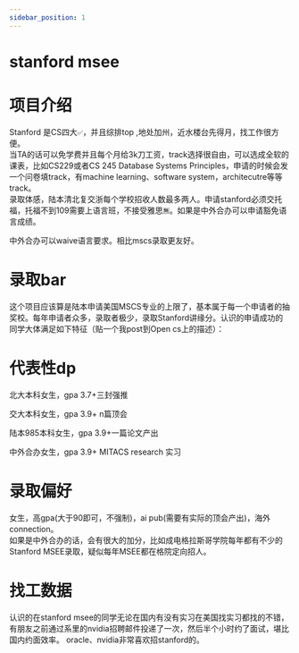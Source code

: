 ```yaml
---
sidebar_position: 1
---
```


# stanford msee

# 项目介绍
Stanford 是CS四大`✅`，并且综排top ,地处加州，近水楼台先得月，找工作很方便。  
当TA的话可以免学费并且每个月给3k刀工资，track选择很自由，可以选成全软的课表，比如CS229或者CS 245 Database Systems Principles，申请的时候会发一个问卷填track，有machine learning、software system，architecutre等等track。  
录取体感，陆本清北复交浙每个学校招收人数最多两人。申请stanford必须交托福，托福不到109需要上语言班，不接受雅思`🈚️`。如果是中外合办可以申请豁免语言成绩。

中外合办可以waive语言要求。相比mscs录取更友好。

# 录取bar
这个项目应该算是陆本申请美国MSCS专业的上限了，基本属于每一个申请者的抽奖校。每年申请者众多，录取者极少，录取Stanford讲缘分。认识的申请成功的同学大体满足如下特征（贴一个我post到Open cs上的描述）：

# 代表性dp
北大本科女生，gpa 3.7+三封强推

交大本科女生，gpa 3.9+ n篇顶会

陆本985本科女生，gpa 3.9+一篇论文产出

中外合办女生，gpa 3.9+ MITACS research 实习
# 录取偏好
女生，高gpa(大于90即可，不强制)，ai pub(需要有实际的顶会产出)，海外connection。  
如果是中外合办的话，会有很大的加分，比如成电格拉斯哥学院每年都有不少的Stanford MSEE录取，疑似每年MSEE都在格院定向招人。

# 找工数据
认识的在stanford msee的同学无论在国内有没有实习在美国找实习都找的不错，有朋友之前通过系里的nvidia招聘邮件投递了一次，然后半个小时约了面试，堪比国内约面效率。
oracle、nvidia非常喜欢招stanford的。

